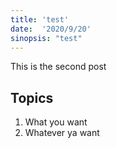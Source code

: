 ```yaml
---
title: 'test'
date:  '2020/9/20'
sinopsis: "test"
---
```

This is the second post

## Topics

1. What you want
2. Whatever ya want
